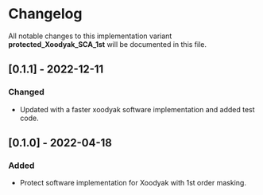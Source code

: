 # Changelog

All notable changes to this implementation variant **protected_Xoodyak_SCA_1st** will be documented in this file.


## [0.1.1] - 2022-12-11


### Changed

- Updated with a faster xoodyak software implementation and added test code.


## [0.1.0] - 2022-04-18

### Added

- Protect software implementation for Xoodyak with 1st order masking.